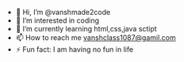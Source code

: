 - 👋 Hi, I’m @vanshmade2code
- 👀 I’m interested in coding
- 🌱 I’m currently learning html,css,java sctipt
- 📫 How to reach me vanshclass1087@gamil.com
- ⚡ Fun fact: I am having no fun in life

<!---
vanshmade2code/vanshmade2code is a ✨ special ✨ repository because its `README.md` (this file) appears on your GitHub profile.
You can click the Preview link to take a look at your changes.
--->
